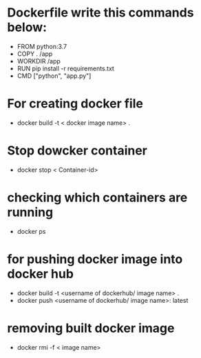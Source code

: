 # Dockerfile write this commands below:
- FROM python:3.7                
- COPY . /app
- WORKDIR /app
- RUN pip install -r requirements.txt
- CMD ["python", "app.py"]

# For creating docker file
- docker build -t < docker image name> .

# Stop dowcker container
- docker stop < Container-id>

# checking which containers are running
- docker ps

# for pushing docker image into docker hub
- docker build -t <username of dockerhub/ image name> .
- docker push <username of dockerhub/ image name>: latest

# removing built docker image
- docker rmi -f < image name>